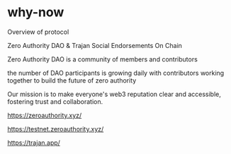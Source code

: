 # why-now
Overview of protocol


Zero Authority DAO & Trajan Social Endorsements On Chain

Zero Authority DAO is a community of members and contributors

the number of DAO participants is growing daily with contributors working together to build the future of zero authority

Our mission is to make everyone's web3 reputation clear and accessible, fostering trust and collaboration.

https://zeroauthority.xyz/

https://testnet.zeroauthority.xyz/

https://trajan.app/
